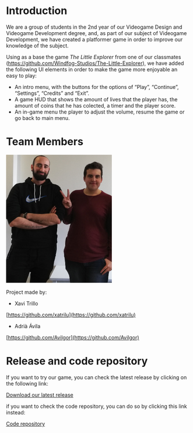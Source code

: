 # Introduction

We are a group of students in the 2nd year of our Videogame Design and Videogame Development degree, and, as part of our subject of Videogame Development, we have created a platformer game in order to improve our knowledge of the subject.

Using as a base the game *The Little Explorer* from one of our classmates (https://github.com/Windfog-Studios/The-Little-Explorer), we have added the following UI elements in order to make the game more enjoyable an easy to play:

- An intro menu, with the buttons for the options of “Play”, “Continue”, “Settings”, “Credits” and “Exit”.
- A game HUD that shows the amount of lives that the player has, the amount of coins that he has colected, a timer and the player score.
- An in-game menu the player to adjust the volume, resume the game or go back to main menu.

# Team Members

<div class="figure">
  <source>
<img src="Web/Team%20photo.png" width = "290" height = "350" class ="inline">
<p>
  
Project made by:

* Xavi Trillo

[https://github.com/xatrilu](https://github.com/xatrilu)

* Adrià Ávila

[https://github.com/Avilgor](https://github.com/Avilgor)


# Release and code repository

If you want to try our game, you can check the latest release by clicking on the following link:

[Download our latest release](https://github.com/xatrilu/DesarrolloVJ/releases)

if you want to check the code repository, you can do so by clicking this link instead: 

[Code repository](https://github.com/xatrilu/DesarrolloVJ)
